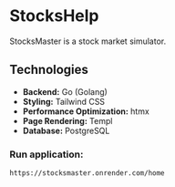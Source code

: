 # StocksHelp

StocksMaster is a stock market simulator. 

## Technologies

- **Backend:** Go (Golang)
- **Styling:** Tailwind CSS
- **Performance Optimization:** htmx
- **Page Rendering:** Templ
- **Database:** PostgreSQL

### Run application:
```sh
https://stocksmaster.onrender.com/home
```



